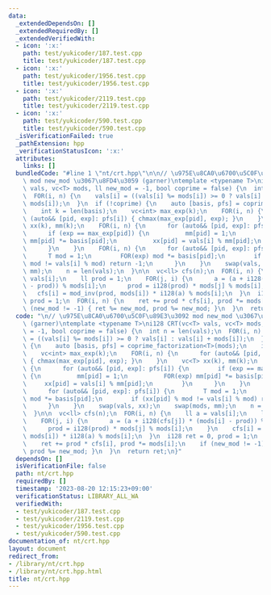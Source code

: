 ```yaml
---
data:
  _extendedDependsOn: []
  _extendedRequiredBy: []
  _extendedVerifiedWith:
  - icon: ':x:'
    path: test/yukicoder/187.test.cpp
    title: test/yukicoder/187.test.cpp
  - icon: ':x:'
    path: test/yukicoder/1956.test.cpp
    title: test/yukicoder/1956.test.cpp
  - icon: ':x:'
    path: test/yukicoder/2119.test.cpp
    title: test/yukicoder/2119.test.cpp
  - icon: ':x:'
    path: test/yukicoder/590.test.cpp
    title: test/yukicoder/590.test.cpp
  _isVerificationFailed: true
  _pathExtension: hpp
  _verificationStatusIcon: ':x:'
  attributes:
    links: []
  bundledCode: "#line 1 \"nt/crt.hpp\"\n\n// \u975E\u8CA0\u6700\u5C0F\u89E3\u3092\
    \ mod new_mod \u3067\u8FD4\u3059 (garner)\ntemplate <typename T>\ni128 CRT(vc<T>\
    \ vals, vc<T> mods, ll new_mod = -1, bool coprime = false) {\n  int n = len(vals);\n\
    \  FOR(i, n) {\n    vals[i] = ((vals[i] %= mods[i]) >= 0 ? vals[i] : vals[i] +\
    \ mods[i]);\n  }\n  if (!coprime) {\n    auto [basis, pfs] = coprime_factorization<T>(mods);\n\
    \    int k = len(basis);\n    vc<int> max_exp(k);\n    FOR(i, n) {\n      for\
    \ (auto&& [pid, exp]: pfs[i]) { chmax(max_exp[pid], exp); }\n    }\n    vc<T>\
    \ xx(k), mm(k);\n    FOR(i, n) {\n      for (auto&& [pid, exp]: pfs[i]) {\n  \
    \      if (exp == max_exp[pid]) {\n          mm[pid] = 1;\n          FOR(exp)\
    \ mm[pid] *= basis[pid];\n          xx[pid] = vals[i] % mm[pid];\n        }\n\
    \      }\n    }\n    FOR(i, n) {\n      for (auto&& [pid, exp]: pfs[i]) {\n  \
    \      T mod = 1;\n        FOR(exp) mod *= basis[pid];\n        if (xx[pid] %\
    \ mod != vals[i] % mod) return -1;\n      }\n    }\n    swap(vals, xx);\n    swap(mods,\
    \ mm);\n    n = len(vals);\n  }\n\n  vc<ll> cfs(n);\n  FOR(i, n) {\n    ll a =\
    \ vals[i];\n    ll prod = 1;\n    FOR(j, i) {\n      a = (a + i128(cfs[j]) * (mods[i]\
    \ - prod)) % mods[i];\n      prod = i128(prod) * mods[j] % mods[i];\n    }\n \
    \   cfs[i] = mod_inv(prod, mods[i]) * i128(a) % mods[i];\n  }\n  i128 ret = 0,\
    \ prod = 1;\n  FOR(i, n) {\n    ret += prod * cfs[i], prod *= mods[i];\n    if\
    \ (new_mod != -1) { ret %= new_mod, prod %= new_mod; }\n  }\n  return ret;\n}\n"
  code: "\n// \u975E\u8CA0\u6700\u5C0F\u89E3\u3092 mod new_mod \u3067\u8FD4\u3059\
    \ (garner)\ntemplate <typename T>\ni128 CRT(vc<T> vals, vc<T> mods, ll new_mod\
    \ = -1, bool coprime = false) {\n  int n = len(vals);\n  FOR(i, n) {\n    vals[i]\
    \ = ((vals[i] %= mods[i]) >= 0 ? vals[i] : vals[i] + mods[i]);\n  }\n  if (!coprime)\
    \ {\n    auto [basis, pfs] = coprime_factorization<T>(mods);\n    int k = len(basis);\n\
    \    vc<int> max_exp(k);\n    FOR(i, n) {\n      for (auto&& [pid, exp]: pfs[i])\
    \ { chmax(max_exp[pid], exp); }\n    }\n    vc<T> xx(k), mm(k);\n    FOR(i, n)\
    \ {\n      for (auto&& [pid, exp]: pfs[i]) {\n        if (exp == max_exp[pid])\
    \ {\n          mm[pid] = 1;\n          FOR(exp) mm[pid] *= basis[pid];\n     \
    \     xx[pid] = vals[i] % mm[pid];\n        }\n      }\n    }\n    FOR(i, n) {\n\
    \      for (auto&& [pid, exp]: pfs[i]) {\n        T mod = 1;\n        FOR(exp)\
    \ mod *= basis[pid];\n        if (xx[pid] % mod != vals[i] % mod) return -1;\n\
    \      }\n    }\n    swap(vals, xx);\n    swap(mods, mm);\n    n = len(vals);\n\
    \  }\n\n  vc<ll> cfs(n);\n  FOR(i, n) {\n    ll a = vals[i];\n    ll prod = 1;\n\
    \    FOR(j, i) {\n      a = (a + i128(cfs[j]) * (mods[i] - prod)) % mods[i];\n\
    \      prod = i128(prod) * mods[j] % mods[i];\n    }\n    cfs[i] = mod_inv(prod,\
    \ mods[i]) * i128(a) % mods[i];\n  }\n  i128 ret = 0, prod = 1;\n  FOR(i, n) {\n\
    \    ret += prod * cfs[i], prod *= mods[i];\n    if (new_mod != -1) { ret %= new_mod,\
    \ prod %= new_mod; }\n  }\n  return ret;\n}"
  dependsOn: []
  isVerificationFile: false
  path: nt/crt.hpp
  requiredBy: []
  timestamp: '2023-08-20 12:15:23+09:00'
  verificationStatus: LIBRARY_ALL_WA
  verifiedWith:
  - test/yukicoder/187.test.cpp
  - test/yukicoder/2119.test.cpp
  - test/yukicoder/1956.test.cpp
  - test/yukicoder/590.test.cpp
documentation_of: nt/crt.hpp
layout: document
redirect_from:
- /library/nt/crt.hpp
- /library/nt/crt.hpp.html
title: nt/crt.hpp
---
```

